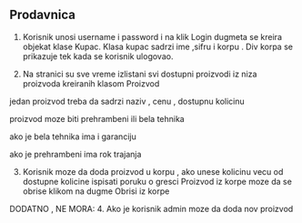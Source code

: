 ## Prodavnica

1. Korisnik unosi username i password i na klik Login dugmeta se kreira objekat klase Kupac.
Klasa kupac sadrzi ime ,sifru i korpu .
Div korpa se prikazuje tek kada se korisnik ulogovao.

2. Na stranici su sve vreme izlistani svi dostupni proizvodi iz niza proizvoda kreiranih klasom Proizvod

jedan proizvod treba da sadrzi naziv , cenu , dostupnu kolicinu 

proizvod moze biti prehrambeni ili bela tehnika

ako je bela tehnika ima i garanciju

ako je prehrambeni ima rok trajanja

3. Korisnik moze da doda proizvod u korpu , ako unese kolicinu vecu od dostupne kolicine ispisati poruku o gresci 
Proizvod iz korpe moze da se obrise klikom na dugme Obrisi iz korpe

DODATNO , NE MORA:
4. Ako je korisnik admin moze da doda nov proizvod